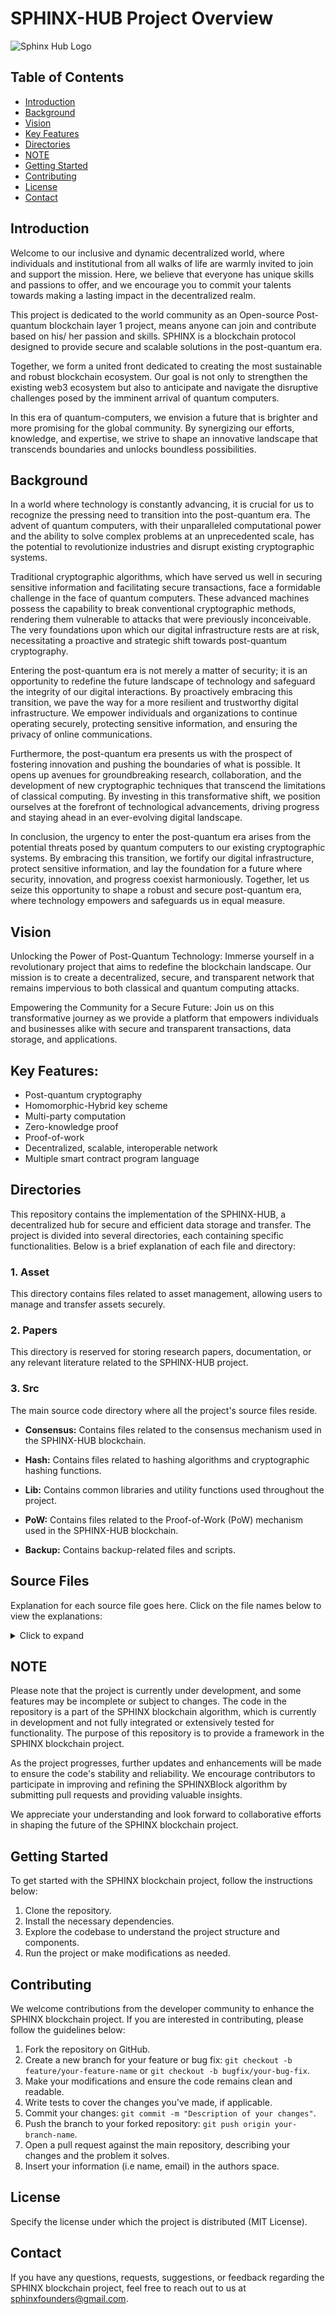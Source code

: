 # SPHINX-HUB Project Overview

![Sphinx Hub Logo](https://github.com/SPHINX-HUB-ORG/SPHINX-HUB/blob/main/asset/Logo2.png)

## Table of Contents

- [Introduction](#introduction)
- [Background](#background)
- [Vision](#vision)
- [Key Features](#key-features)
- [Directories](#directories)
- [NOTE](#note)
- [Getting Started](#getting-started)
- [Contributing](#contributing)
- [License](#license)
- [Contact](#contact)

## Introduction

Welcome to our inclusive and dynamic decentralized world, where individuals and institutional from all walks of life are warmly invited to join and support the mission. Here, we believe that everyone has unique skills and passions to offer, and we encourage you to commit your talents towards making a lasting impact in the decentralized realm.

This project is dedicated to the world community as an Open-source Post-quantum blockchain layer 1 project, means anyone can join and contribute based on his/ her passion and skills. SPHINX is a blockchain protocol designed to provide secure and scalable solutions in the post-quantum era.

Together, we form a united front dedicated to creating the most sustainable and robust blockchain ecosystem. Our goal is not only to strengthen the existing web3 ecosystem but also to anticipate and navigate the disruptive challenges posed by the imminent arrival of quantum computers.

In this era of quantum-computers, we envision a future that is brighter and more promising for the global community. By synergizing our efforts, knowledge, and expertise, we strive to shape an innovative landscape that transcends boundaries and unlocks boundless possibilities.

## Background

In a world where technology is constantly advancing, it is crucial for us to recognize the pressing need to transition into the post-quantum era. The advent of quantum computers, with their unparalleled computational power and the ability to solve complex problems at an unprecedented scale, has the potential to revolutionize industries and disrupt existing cryptographic systems.

Traditional cryptographic algorithms, which have served us well in securing sensitive information and facilitating secure transactions, face a formidable challenge in the face of quantum computers. These advanced machines possess the capability to break conventional cryptographic methods, rendering them vulnerable to attacks that were previously inconceivable. The very foundations upon which our digital infrastructure rests are at risk, necessitating a proactive and strategic shift towards post-quantum cryptography.

Entering the post-quantum era is not merely a matter of security; it is an opportunity to redefine the future landscape of technology and safeguard the integrity of our digital interactions. By proactively embracing this transition, we pave the way for a more resilient and trustworthy digital infrastructure. We empower individuals and organizations to continue operating securely, protecting sensitive information, and ensuring the privacy of online communications.

Furthermore, the post-quantum era presents us with the prospect of fostering innovation and pushing the boundaries of what is possible. It opens up avenues for groundbreaking research, collaboration, and the development of new cryptographic techniques that transcend the limitations of classical computing. By investing in this transformative shift, we position ourselves at the forefront of technological advancements, driving progress and staying ahead in an ever-evolving digital landscape.

In conclusion, the urgency to enter the post-quantum era arises from the potential threats posed by quantum computers to our existing cryptographic systems. By embracing this transition, we fortify our digital infrastructure, protect sensitive information, and lay the foundation for a future where security, innovation, and progress coexist harmoniously. Together, let us seize this opportunity to shape a robust and secure post-quantum era, where technology empowers and safeguards us in equal measure.

## Vision

Unlocking the Power of Post-Quantum Technology:
Immerse yourself in a revolutionary project that aims to redefine the blockchain landscape. Our mission is to create a decentralized, secure, and transparent network that remains impervious to both classical and quantum computing attacks.

Empowering the Community for a Secure Future:
Join us on this transformative journey as we provide a platform that empowers individuals and businesses alike with secure and transparent transactions, data storage, and applications.

## Key Features:
- Post-quantum cryptography
- Homomorphic-Hybrid key scheme
- Multi-party computation
- Zero-knowledge proof
- Proof-of-work
- Decentralized, scalable, interoperable network
- Multiple smart contract program language

## Directories

This repository contains the implementation of the SPHINX-HUB, a decentralized hub for secure and efficient data storage and transfer. The project is divided into several directories, each containing specific functionalities. Below is a brief explanation of each file and directory:

### 1. Asset
This directory contains files related to asset management, allowing users to manage and transfer assets securely.

### 2. Papers
This directory is reserved for storing research papers, documentation, or any relevant literature related to the SPHINX-HUB project.

### 3. Src
The main source code directory where all the project's source files reside.

- **Consensus:** Contains files related to the consensus mechanism used in the SPHINX-HUB blockchain.

- **Hash:** Contains files related to hashing algorithms and cryptographic hashing functions.

- **Lib:** Contains common libraries and utility functions used throughout the project.

- **PoW:** Contains files related to the Proof-of-Work (PoW) mechanism used in the SPHINX-HUB blockchain.

- **Backup:** Contains backup-related files and scripts.

## Source Files

Explanation for each source file goes here. Click on the file names below to view the explanations:

<details>
<summary>Click to expand</summary>

- [Asset.cpp](https://github.com/SPHINX-HUB-ORG/SPHINX-HUB/blob/main/src/Asset.cpp)
  
- [Block.cpp](https://github.com/SPHINX-HUB-ORG/SPHINX-HUB/blob/main/src/Block.cpp)

- [Blockmanager.cpp](https://github.com/SPHINX-HUB-ORG/SPHINX-HUB/blob/main/src/BlockManager.cpp)

- [Chain.cpp](https://github.com/SPHINX-HUB-ORG/SPHINX-HUB/blob/main/src/Chain.cpp)

- [Chainmanager.cpp](https://github.com/SPHINX-HUB-ORG/SPHINX-HUB/blob/main/src/ChainManager.cpp)

- [Checksum.cpp](https://github.com/SPHINX-HUB-ORG/SPHINX-HUB/blob/main/src/Checksum.cpp)

- [Client_http.cpp](https://github.com/SPHINX-HUB-ORG/SPHINX-HUB/blob/main/src/Client_http.cpp)

- [Common.cpp](https://github.com/SPHINX-HUB-ORG/SPHINX-HUB/blob/main/src/Common.cpp)

- [Hash.hpp](https://github.com/SPHINX-HUB-ORG/SPHINX-HUB/blob/main/src/Hash.hpp)

- [Hybrid_key.cpp](https://github.com/SPHINX-HUB-ORG/SPHINX-HUB/blob/main/src/Hybrid_Key.cpp)

- [Key.cpp](https://github.com/SPHINX-HUB-ORG/SPHINX-HUB/blob/main/src/Key.cpp)

- [Mempool.cpp](https://github.com/SPHINX-HUB-ORG/SPHINX-HUB/blob/main/src/Mempool.hpp)

- [Merkleblock.cpp](https://github.com/SPHINX-HUB-ORG/SPHINX-HUB/blob/main/src/MerkleBlock.cpp)

- [Miner.cpp](https://github.com/SPHINX-HUB-ORG/SPHINX-HUB/blob/main/src/Miner.cpp)

- [Node.cpp](https://github.com/SPHINX-HUB-ORG/SPHINX-HUB/blob/main/src/Node.cpp)

- [Params.cpp](https://github.com/SPHINX-HUB-ORG/SPHINX-HUB/blob/main/src/Params.cpp)

- [Plotpow.cpp](https://github.com/SPHINX-HUB-ORG/SPHINX-HUB/blob/main/src/PlotPoW.hpp)

- [PoW.hpp](https://github.com/SPHINX-HUB-ORG/SPHINX-HUB/blob/main/src/PoW.hpp)

- [Requests.hpp](https://github.com/SPHINX-HUB-ORG/SPHINX-HUB/blob/main/src/Requests.hpp)

- [Script.cpp](https://github.com/SPHINX-HUB-ORG/SPHINX-HUB/blob/main/src/Script.cpp)

- [Server.cpp](https://github.com/SPHINX-HUB-ORG/SPHINX-HUB/blob/main/src/Server_http.cpp)

- [Sign.hpp](https://github.com/SPHINX-HUB-ORG/SPHINX-HUB/blob/main/src/Sign.hpp)

- [Tfhe.cpp](https://github.com/SPHINX-HUB-ORG/SPHINX-HUB/blob/main/src/Tfhe.cpp)

- [Transaction.cpp](https://github.com/SPHINX-HUB-ORG/SPHINX-HUB/blob/main/src/Transaction.cpp)

- [Utils.cpp](https://github.com/SPHINX-HUB-ORG/SPHINX-HUB/blob/main/src/Utils.cpp)

- [Utxo.cpp](https://github.com/SPHINX-HUB-ORG/SPHINX-HUB/blob/main/src/Utxo.cpp)

- [Verify.hpp](https://github.com/SPHINX-HUB-ORG/SPHINX-HUB/blob/main/src/Verify.hpp)

- [Wallet.cpp](https://github.com/SPHINX-HUB-ORG/SPHINX-HUB/blob/main/src/Wallet.cpp)

- [Base58.c](https://github.com/SPHINX-HUB-ORG/SPHINX-HUB/blob/main/src/base58.c)

- [Base58check.cpp](https://github.com/SPHINX-HUB-ORG/SPHINX-HUB/blob/main/src/base58check.cpp)

- [db.cpp](https://github.com/SPHINX-HUB-ORG/SPHINX-HUB/blob/main/src/db.cpp)



#### 15. Params.cpp
Explanation for Params.cpp.

#### 16. Plotpow.cpp
Explanation for Plowpow.cpp.

#### 17. PoW.cpp
Explanation for PoW.cpp.

#### 18. Requests.hpp
Explanation for Requests.hpp.

#### 19. Script.cpp
Explanation for Script.cpp.

#### 20. Server_http.cpp
Explanation for Server_http.cpp.

#### 21. Sign.hpp
Explanation for Sign.hpp.

#### 22. Tfhe.cpp
Explanation for Tfhe.cpp.

#### 23. Transaction.cpp
Explanation for Transaction.cpp.

#### 24. Utils.cpp
Explanation for Utils.cpp.

#### 25. Utxo.cpp
Explanation for Utxo.cpp.

#### 26. Verify.hpp
Explanation for Verify.hpp.

#### 27. Wallet.cpp
Explanation for Wallet.cpp.

#### 28. base58.c
Explanation for base58.c.

#### 29. base58.h
Explanation for base58.h.

#### 30. base58ceck.cpp
Explanation for base58ceck.cpp.

#### 31. clitool.c
Explanation for clitool.c.

#### 32. db.cpp
Explanation for db.cpp.

#### 33. json.hh
Explanation for json.hh.

</details>


## NOTE

Please note that the project is currently under development, and some features may be incomplete or subject to changes. The code in the repository is a part of the SPHINX blockchain algorithm, which is currently in development and not fully integrated or extensively tested for functionality. The purpose of this repository is to provide a framework in the SPHINX blockchain project.

As the project progresses, further updates and enhancements will be made to ensure the code's stability and reliability. We encourage contributors to participate in improving and refining the SPHINXBlock algorithm by submitting pull requests and providing valuable insights.

We appreciate your understanding and look forward to collaborative efforts in shaping the future of the SPHINX blockchain project.


## Getting Started
To get started with the SPHINX blockchain project, follow the instructions below:

1. Clone the repository.
2. Install the necessary dependencies.
3. Explore the codebase to understand the project structure and components.
4. Run the project or make modifications as needed.


## Contributing

We welcome contributions from the developer community to enhance the SPHINX blockchain project. If you are interested in contributing, please follow the guidelines below:

1. Fork the repository on GitHub.
2. Create a new branch for your feature or bug fix: `git checkout -b feature/your-feature-name` or `git checkout -b bugfix/your-bug-fix`.
3. Make your modifications and ensure the code remains clean and readable.
4. Write tests to cover the changes you've made, if applicable.
5. Commit your changes: `git commit -m "Description of your changes"`.
6. Push the branch to your forked repository: `git push origin your-branch-name`.
7. Open a pull request against the main repository, describing your changes and the problem it solves.
8. Insert your information (i.e name, email) in the authors space.

## License
Specify the license under which the project is distributed (MIT License).

## Contact
If you have any questions, requests, suggestions, or feedback regarding the SPHINX blockchain project, feel free to reach out to us at [sphinxfounders@gmail.com](mailto:sphinxfounders@gmail.com).

